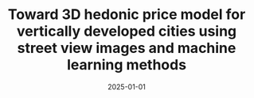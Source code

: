 ---
collection: publications
category: manuscripts

title: "Toward 3D hedonic price model for vertically developed cities using street view images and machine learning methods"
authors: "Ying Y., Dai S., Koeva M., Kuffer M., Persello C., Zhou W., Zevenbergen J"
date: 2025-01-01
venue: "Habitat International"
volume: "156"
pages: "103288"
doi: "10.1016/j.habitatint.2025.103288"
impact_factor: "7.0"
journal_type: "Journal Article"
citation: "Ying Y., Dai S., Koeva M., Kuffer M., Persello C., Zhou W., Zevenbergen J. Toward 3D hedonic price model for vertically developed cities using street view images and machine learning methods. Habitat International 156 (2025): 103288."
--- 